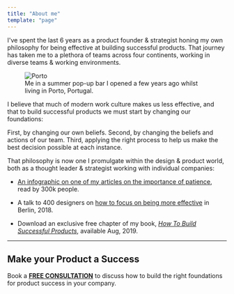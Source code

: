 ```yaml
---
title: "About me"
template: "page"
---
```


I've spent the last 6 years as a product founder & strategist honing my own philosophy for being effective at building successful products. That journey has taken me to a plethora of teams across four continents, working in diverse teams & working environments.

<figure class="" style="">
	<img src="/media/about-me-porto.jpg" alt="Porto">
	<figcaption>Me in a summer pop-up bar I opened a few years ago whilst living in Porto, Portugal.</figcaption>
</figure>

I believe that much of modern work culture makes us less effective, and that to build successful products we must start by changing our foundations:

First, by changing our own beliefs. Second, by changing the beliefs and actions of our team. Third, applying the right process to help us make the best decision possible at each instance.

That philosophy is now one I promulgate within the design & product world, both as a thought leader & strategist working with individual companies:

+ [An infographic on one of my articles on the importance of patience](https://www.youtube.com/watch?v=aZEmzrRz0oU), read by 300k people.

+ A talk to 400 designers on [how to focus on being more effective](https://www.youtube.com/watch?v=espOkcM94g4) in Berlin, 2018.

+ Download an exclusive free chapter of my book, [*How To Build Successful Products*](https://mailchi.mp/481d8ad40b87/howtobuildgreatproducts), available Aug, 2019.

---

## Make your Product a Success

Book a [**FREE CONSULTATION**](mailto:henry@productmastery?Subject=Free%20Consultation) to discuss how to build the right foundations for product success in your company.
